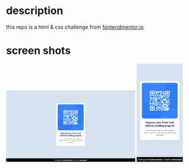 # description
this repo is a html & css challenge from [fontendmentor.io](http://frontendmentor.io/)

# screen shots
<span>
<img src="./screenshots/desktop.png" width="70%" />
</span>
  <span>
<img src="./screenshots/mobile.png" width="25%" />
</span>
